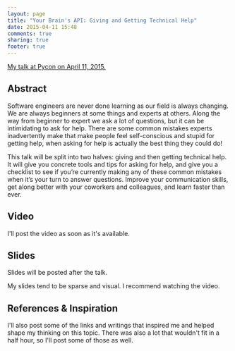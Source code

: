 ```yaml
---
layout: page
title: "Your Brain's API: Giving and Getting Technical Help"
date: 2015-04-11 15:48
comments: true
sharing: true
footer: true
---
```


[My talk at Pycon on April 11, 2015.](https://us.pycon.org/2015/schedule/presentation/394/)

## Abstract

Software engineers are never done learning as our field is always changing. We are always beginners at some things and experts at others. Along the way from beginner to expert we ask a lot of questions, but it can be intimidating to ask for help. There are some common mistakes experts inadvertently make that make people feel self-conscious and stupid for getting help, when asking for help is actually the best thing they could do!

This talk will be split into two halves: giving and then getting technical help. It will give you concrete tools and tips for asking for help, and give you a checklist to see if you’re currently making any of these common mistakes when it’s your turn to answer questions. Improve your communication skills, get along better with your coworkers and colleagues, and learn faster than ever.

## Video

I'll post the video as soon as it's available. 

## Slides

Slides will be posted after the talk.

My slides tend to be sparse and visual. I recommend watching the video.  

## References & Inspiration

I'll also post some of the links and writings that inspired me and helped shape my thinking on this topic. There was also a lot that wouldn't fit in a half hour, so I'll post some of those as well.

